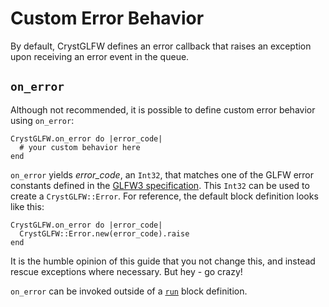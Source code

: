 # Custom Error Behavior

By default, CrystGLFW defines an error callback that raises an exception upon receiving an error event in the queue.

## `on_error`

Although not recommended, it is possible to define custom error behavior using `on_error`:

```crystal
CrystGLFW.on_error do |error_code|
  # your custom behavior here
end
```
`on_error` yields *error_code*, an `Int32`, that matches one of the GLFW error constants defined in the [GLFW3 specification](http://www.glfw.org/docs/latest/glfw3_8h.html#define-members). This `Int32` can be used to create a `CrystGLFW::Error`.  For reference, the default block definition looks like this:

```crystal
CrystGLFW.on_error do |error_code|
  CrystGLFW::Error.new(error_code).raise
end
```
It is the humble opinion of this guide that you not change this, and instead rescue exceptions where necessary. But hey - go crazy!

`on_error` can be invoked outside of a [`run`](/the-run-block.md) block definition.